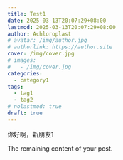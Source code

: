 ```yaml
---
title: Test1
date: 2025-03-13T20:07:29+08:00
lastmod: 2025-03-13T20:07:29+08:00
author: Achloroplast
# avatar: /img/author.jpg
# authorlink: https://author.site
cover: /img/cover.jpg
# images:
#   - /img/cover.jpg
categories:
  - category1
tags:
  - tag1
  - tag2
# nolastmod: true
draft: true
---
```


你好啊，新朋友1
<!--more-->

The remaining content of your post.
